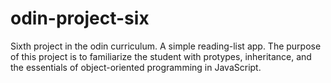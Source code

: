 # odin-project-six
Sixth project in the odin curriculum. A simple reading-list app. The purpose of this project is to familiarize the student with protypes, inheritance, and the essentials of object-oriented programming in JavaScript.
